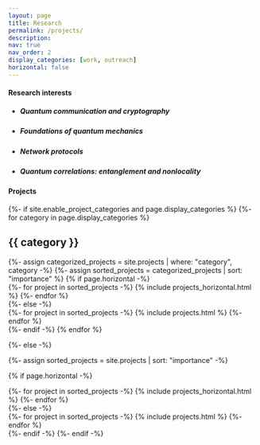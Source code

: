 ```yaml
---
layout: page
title: Research
permalink: /projects/
description: 
nav: true
nav_order: 2
display_categories: [work, outreach]
horizontal: false
---
```


<!-- wp:heading -->
<h4><span style="color: var(--global-theme-color)">Research interests</span></h4>
<!-- /wp:heading -->

<!-- wp:list -->
<ul>
<li><h5>Quantum communication and cryptography</h5></li>
<li><h5>Foundations of quantum mechanics</h5></li>
<li><h5>Network protocols</h5></li>
<li><h5>Quantum correlations: entanglement and nonlocality</h5></li>
</ul>
<!-- /wp:list -->

<!-- wp:heading -->
<h4><span style="color: var(--global-theme-color)">Projects</span></h4>
<!-- /wp:heading -->

<!-- pages/projects.md -->
<div class="projects">
{%- if site.enable_project_categories and page.display_categories %}
  <!-- Display categorized projects -->
  {%- for category in page.display_categories %}
  <h2 class="category">{{ category }}</h2>
  {%- assign categorized_projects = site.projects | where: "category", category -%}
  {%- assign sorted_projects = categorized_projects | sort: "importance" %}
  <!-- Generate cards for each project -->
  {% if page.horizontal -%}
  <div class="container">
    <div class="row row-cols-2">
    {%- for project in sorted_projects -%}
      {% include projects_horizontal.html %}
    {%- endfor %}
    </div>
  </div>
  {%- else -%}
  <div class="grid">
    {%- for project in sorted_projects -%}
      {% include projects.html %}
    {%- endfor %}
  </div>
  {%- endif -%}
  {% endfor %}

{%- else -%}
<!-- Display projects without categories -->
  {%- assign sorted_projects = site.projects | sort: "importance" -%}
  <!-- Generate cards for each project -->
  {% if page.horizontal -%}
  <div class="container">
    <div class="row row-cols-2">
    {%- for project in sorted_projects -%}
      {% include projects_horizontal.html %}
    {%- endfor %}
    </div>
  </div>
  {%- else -%}
  <div class="grid">
    {%- for project in sorted_projects -%}
      {% include projects.html %}
    {%- endfor %}
  </div>
  {%- endif -%}
{%- endif -%}
</div>
